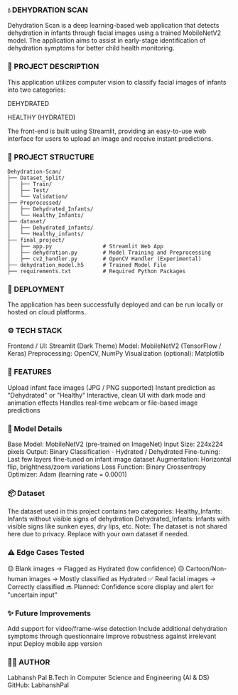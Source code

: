### 💧 DEHYDRATION SCAN

Dehydration Scan is a deep learning-based web application that detects dehydration in infants through facial images using a trained MobileNetV2 model. The application aims to assist in early-stage identification of dehydration symptoms for better child health monitoring.


### 🧠 PROJECT DESCRIPTION

This application utilizes computer vision to classify facial images of infants into two categories:

DEHYDRATED

HEALTHY (HYDRATED)

The front-end is built using Streamlit, providing an easy-to-use web interface for users to upload an image and receive instant predictions.

### 📁 PROJECT STRUCTURE

```
Dehydration-Scan/
├── Dataset_Split/
│   ├── Train/
│   ├── Test/
│   └── Validation/
├── Preprocessed/
│   ├── Dehydrated_Infants/
│   └── Healthy_Infants/
├── dataset/
│   ├── Dehydrated_infants/
│   └── Healthy_infants/
├── final_project/
│   ├── app.py                # Streamlit Web App
│   ├── dehydration.py        # Model Training and Preprocessing
│   ├── cv2_handler.py        # OpenCV Handler (Experimental)
├── dehydration_model.h5      # Trained Model File
├── requirements.txt          # Required Python Packages
```



### 🚀 DEPLOYMENT

The application has been successfully deployed and can be run locally or hosted on cloud platforms.


### ⚙️ TECH STACK

Frontend / UI: Streamlit (Dark Theme)
Model: MobileNetV2 (TensorFlow / Keras)
Preprocessing: OpenCV, NumPy
Visualization (optional): Matplotlib


### 📸 FEATURES

Upload infant face images (JPG / PNG supported)
Instant prediction as "Dehydrated" or "Healthy"
Interactive, clean UI with dark mode and animation effects
Handles real-time webcam or file-based image predictions


### 🧠 Model Details

Base Model: MobileNetV2 (pre-trained on ImageNet)
Input Size: 224x224 pixels
Output: Binary Classification - Hydrated / Dehydrated
Fine-tuning: Last few layers fine-tuned on infant image dataset
Augmentation: Horizontal flip, brightness/zoom variations
Loss Function: Binary Crossentropy
Optimizer: Adam (learning rate = 0.0001)


### 📦 Dataset

The dataset used in this project contains two categories:
Healthy_Infants: Infants without visible signs of dehydration
Dehydrated_Infants: Infants with visible signs like sunken eyes, dry lips, etc.
Note: The dataset is not shared here due to privacy. Replace with your own dataset if needed.



### ⚠️ Edge Cases Tested

🟡 Blank images → Flagged as Hydrated (low confidence)
🟡 Cartoon/Non-human images → Mostly classified as Hydrated
✅ Real facial images → Correctly classified
🔜 Planned: Confidence score display and alert for "uncertain input"



### ✨ Future Improvements

Add support for video/frame-wise detection
Include additional dehydration symptoms through questionnaire
Improve robustness against irrelevant input
Deploy mobile app version



### 🙋‍♂️ AUTHOR

Labhansh Pal
B.Tech in Computer Science and Engineering (AI & DS)
GitHub: LabhanshPal


